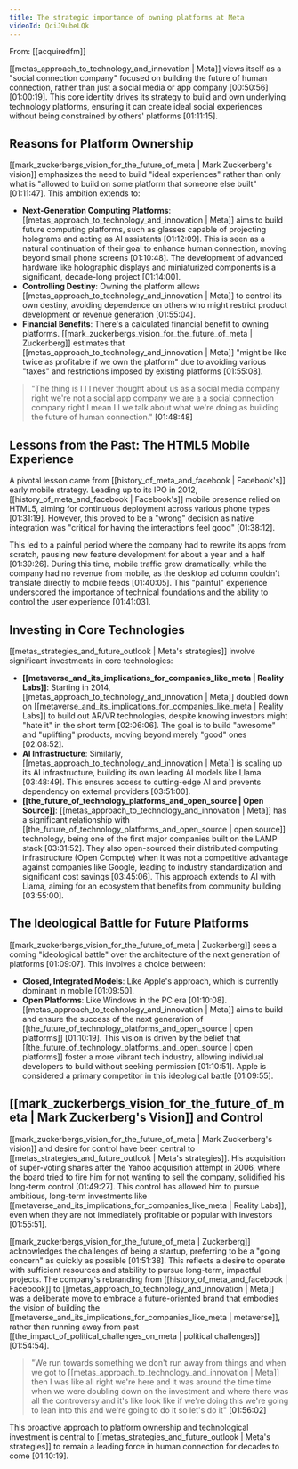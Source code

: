```yaml
---
title: The strategic importance of owning platforms at Meta
videoId: QciJ9ubeLQk
---
```


From: [[acquiredfm]] <br/> 

[[metas_approach_to_technology_and_innovation | Meta]] views itself as a "social connection company" focused on building the future of human connection, rather than just a social media or app company <a class="yt-timestamp" data-t="00:50:56">[00:50:56]</a> <a class="yt-timestamp" data-t="01:00:19">[01:00:19]</a>. This core identity drives its strategy to build and own underlying technology platforms, ensuring it can create ideal social experiences without being constrained by others' platforms <a class="yt-timestamp" data-t="01:11:15">[01:11:15]</a>.

## Reasons for Platform Ownership

[[mark_zuckerbergs_vision_for_the_future_of_meta | Mark Zuckerberg's vision]] emphasizes the need to build "ideal experiences" rather than only what is "allowed to build on some platform that someone else built" <a class="yt-timestamp" data-t="01:11:47">[01:11:47]</a>. This ambition extends to:

*   **Next-Generation Computing Platforms**: [[metas_approach_to_technology_and_innovation | Meta]] aims to build future computing platforms, such as glasses capable of projecting holograms and acting as AI assistants <a class="yt-timestamp" data-t="01:12:09">[01:12:09]</a>. This is seen as a natural continuation of their goal to enhance human connection, moving beyond small phone screens <a class="yt-timestamp" data-t="01:10:48">[01:10:48]</a>. The development of advanced hardware like holographic displays and miniaturized components is a significant, decade-long project <a class="yt-timestamp" data-t="01:14:00">[01:14:00]</a>.
*   **Controlling Destiny**: Owning the platform allows [[metas_approach_to_technology_and_innovation | Meta]] to control its own destiny, avoiding dependence on others who might restrict product development or revenue generation <a class="yt-timestamp" data-t="01:55:04">[01:55:04]</a>.
*   **Financial Benefits**: There's a calculated financial benefit to owning platforms. [[mark_zuckerbergs_vision_for_the_future_of_meta | Zuckerberg]] estimates that [[metas_approach_to_technology_and_innovation | Meta]] "might be like twice as profitable if we own the platform" due to avoiding various "taxes" and restrictions imposed by existing platforms <a class="yt-timestamp" data-t="01:55:08">[01:55:08]</a>.

> "The thing is I I I never thought about us as a social media company right we're not a social app company we are a a social connection company right I mean I I we talk about what we're doing as building the future of human connection." <a class="yt-timestamp" data-t="01:48:48">[01:48:48]</a>

## Lessons from the Past: The HTML5 Mobile Experience

A pivotal lesson came from [[history_of_meta_and_facebook | Facebook's]] early mobile strategy. Leading up to its IPO in 2012, [[history_of_meta_and_facebook | Facebook's]] mobile presence relied on HTML5, aiming for continuous deployment across various phone types <a class="yt-timestamp" data-t="01:31:19">[01:31:19]</a>. However, this proved to be a "wrong" decision as native integration was "critical for having the interactions feel good" <a class="yt-timestamp" data-t="01:38:12">[01:38:12]</a>.

This led to a painful period where the company had to rewrite its apps from scratch, pausing new feature development for about a year and a half <a class="yt-timestamp" data-t="01:39:26">[01:39:26]</a>. During this time, mobile traffic grew dramatically, while the company had no revenue from mobile, as the desktop ad column couldn't translate directly to mobile feeds <a class="yt-timestamp" data-t="01:40:05">[01:40:05]</a>. This "painful" experience underscored the importance of technical foundations and the ability to control the user experience <a class="yt-timestamp" data-t="01:41:03">[01:41:03]</a>.

## Investing in Core Technologies

[[metas_strategies_and_future_outlook | Meta's strategies]] involve significant investments in core technologies:

*   **[[metaverse_and_its_implications_for_companies_like_meta | Reality Labs]]**: Starting in 2014, [[metas_approach_to_technology_and_innovation | Meta]] doubled down on [[metaverse_and_its_implications_for_companies_like_meta | Reality Labs]] to build out AR/VR technologies, despite knowing investors might "hate it" in the short term <a class="yt-timestamp" data-t="02:06:06">[02:06:06]</a>. The goal is to build "awesome" and "uplifting" products, moving beyond merely "good" ones <a class="yt-timestamp" data-t="02:08:52">[02:08:52]</a>.
*   **AI Infrastructure**: Similarly, [[metas_approach_to_technology_and_innovation | Meta]] is scaling up its AI infrastructure, building its own leading AI models like Llama <a class="yt-timestamp" data-t="03:48:49">[03:48:49]</a>. This ensures access to cutting-edge AI and prevents dependency on external providers <a class="yt-timestamp" data-t="03:51:00">[03:51:00]</a>.
*   **[[the_future_of_technology_platforms_and_open_source | Open Source]]**: [[metas_approach_to_technology_and_innovation | Meta]] has a significant relationship with [[the_future_of_technology_platforms_and_open_source | open source]] technology, being one of the first major companies built on the LAMP stack <a class="yt-timestamp" data-t="03:31:52">[03:31:52]</a>. They also open-sourced their distributed computing infrastructure (Open Compute) when it was not a competitive advantage against companies like Google, leading to industry standardization and significant cost savings <a class="yt-timestamp" data-t="03:45:06">[03:45:06]</a>. This approach extends to AI with Llama, aiming for an ecosystem that benefits from community building <a class="yt-timestamp" data-t="03:55:00">[03:55:00]</a>.

## The Ideological Battle for Future Platforms

[[mark_zuckerbergs_vision_for_the_future_of_meta | Zuckerberg]] sees a coming "ideological battle" over the architecture of the next generation of platforms <a class="yt-timestamp" data-t="01:09:07">[01:09:07]</a>. This involves a choice between:

*   **Closed, Integrated Models**: Like Apple's approach, which is currently dominant in mobile <a class="yt-timestamp" data-t="01:09:50">[01:09:50]</a>.
*   **Open Platforms**: Like Windows in the PC era <a class="yt-timestamp" data-t="01:10:08">[01:10:08]</a>. [[metas_approach_to_technology_and_innovation | Meta]] aims to build and ensure the success of the next generation of [[the_future_of_technology_platforms_and_open_source | open platforms]] <a class="yt-timestamp" data-t="01:10:19">[01:10:19]</a>. This vision is driven by the belief that [[the_future_of_technology_platforms_and_open_source | open platforms]] foster a more vibrant tech industry, allowing individual developers to build without seeking permission <a class="yt-timestamp" data-t="01:10:51">[01:10:51]</a>. Apple is considered a primary competitor in this ideological battle <a class="yt-timestamp" data-t="01:09:55">[01:09:55]</a>.

## [[mark_zuckerbergs_vision_for_the_future_of_meta | Mark Zuckerberg's Vision]] and Control

[[mark_zuckerbergs_vision_for_the_future_of_meta | Mark Zuckerberg's vision]] and desire for control have been central to [[metas_strategies_and_future_outlook | Meta's strategies]]. His acquisition of super-voting shares after the Yahoo acquisition attempt in 2006, where the board tried to fire him for not wanting to sell the company, solidified his long-term control <a class="yt-timestamp" data-t="01:49:27">[01:49:27]</a>. This control has allowed him to pursue ambitious, long-term investments like [[metaverse_and_its_implications_for_companies_like_meta | Reality Labs]], even when they are not immediately profitable or popular with investors <a class="yt-timestamp" data-t="01:55:51">[01:55:51]</a>.

[[mark_zuckerbergs_vision_for_the_future_of_meta | Zuckerberg]] acknowledges the challenges of being a startup, preferring to be a "going concern" as quickly as possible <a class="yt-timestamp" data-t="01:51:38">[01:51:38]</a>. This reflects a desire to operate with sufficient resources and stability to pursue long-term, impactful projects. The company's rebranding from [[history_of_meta_and_facebook | Facebook]] to [[metas_approach_to_technology_and_innovation | Meta]] was a deliberate move to embrace a future-oriented brand that embodies the vision of building the [[metaverse_and_its_implications_for_companies_like_meta | metaverse]], rather than running away from past [[the_impact_of_political_challenges_on_meta | political challenges]] <a class="yt-timestamp" data-t="01:54:54">[01:54:54]</a>.

> "We run towards something we don't run away from things and when we got to [[metas_approach_to_technology_and_innovation | Meta]] then I was like all right we're here and it was around the time time when we were doubling down on the investment and where there was all the controversy and it's like look like if we're doing this we're going to lean into this and we're going to do it so let's do it" <a class="yt-timestamp" data-t="01:56:02">[01:56:02]</a>

This proactive approach to platform ownership and technological investment is central to [[metas_strategies_and_future_outlook | Meta's strategies]] to remain a leading force in human connection for decades to come <a class="yt-timestamp" data-t="01:10:19">[01:10:19]</a>.